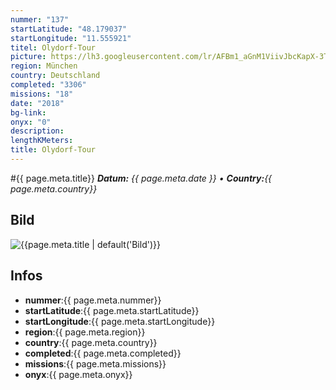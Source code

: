 ```yaml
---
nummer: "137"
startLatitude: "48.179037"
startLongitude: "11.555921"
titel: Olydorf-Tour
picture: https://lh3.googleusercontent.com/lr/AFBm1_aGnM1ViivJbcKapX-3TOGCNmTDt_N3WXQLtcJFLU6hoOpyIUSx6UT9f7nXx74B2ogo_cT8HC2tbrlMx7dXLARYZsle9i3er1EPMy4NjYQtFK9OO02-Qt6NXoB_cJCZ8fNT0ynL2OQs43hhEDDYjA-fRkjm3Q1sbK7I8SoMy5tgIYQg40phCumxoRro5qfLmHEdbkX0UwlWbkp1CemeJ6yF13eWO3dpBUHA9YNFapvALHO8heuLJGZs2SqgFmPl47Lsl8oBqP_5rYNnEhj2HPTBXHOK1dvqedSZ6tFshjlPqPPzw9XqtyB-imXyWdp9LdAjKyqUlPAHJYAtXTGewAbQ7P7QAeBxHzcjhr5bBhAamzWj13RXxmZRxNt55lfvIPEJD9A1LqZYO6z9y_z-0fzKGnaCrkwKKBEmTJ7C5Yh9vdYFRM5PALcQcxVnjhbY7R5pFlOmlUIkJY066ZGFw_8zoWPr2cr5j3N1Oek1-xVIQKR6fLd0zbktfqGFCy8h2JICWpJg_xVXkJCRgZ39iFgR23Lm4PspNoeK341w2pIFeIjbohR8vVl5_A8KKXdfUrCsORRAwt0VRgMs6PtEJtKJ7O65wKBn0IEcLgbn9wEMhaliK_ap-HaWeBmWTKGvwVzxyqkbCNQrQspZspnu0XPmPMVNOiJy7WBjA4T14eQ09qGbmmfevKIizyG2zMeK2eqeocZWUTMl1ZMWC7J1HMP5DxPM84CFMsnszTauQKRGNrsmvKFYhWHYY8kC1sK0rxZnJkvGqRDG3dUsgMkVQW3eAgoyCt3KKpgL91CPlbSkTH39pnKCmB8Zq_Vx8WYD5bM7H1HlxRY8BAyLRChjtXLTpYJ8-vAAoA5d
region: München
country: Deutschland
completed: "3306"
missions: "18"
date: "2018"
bg-link: 
onyx: "0"
description: 
lengthKMeters: 
title: Olydorf-Tour
---
```


#{{ page.meta.title}}
_**Datum:** {{ page.meta.date }} • **Country:**{{ page.meta.country}}_

## Bild
![{{page.meta.title | default('Bild')}}]({{page.meta.picture}})

## Infos
- **nummer**:{{ page.meta.nummer}}
- **startLatitude**:{{ page.meta.startLatitude}}
- **startLongitude**:{{ page.meta.startLongitude}}
- **region**:{{ page.meta.region}}
- **country**:{{ page.meta.country}}
- **completed**:{{ page.meta.completed}}
- **missions**:{{ page.meta.missions}}
- **onyx**:{{ page.meta.onyx}}

